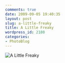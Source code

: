 ```yaml
---
comments: true
date: 2009-09-05 19:40:35
layout: post
slug: a-little-freaky
title: A Little Freaky
wordpress_id: 2188
categories:
- PhotoBlog
---
```


![A Little Freaky](http://ryanfitzer.com/main/wp-content/uploads/2009/09/9-5-09-9.jpg)
